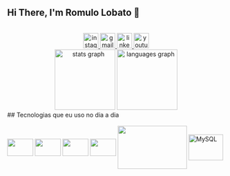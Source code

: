 ## Hi There, I'm Romulo Lobato 👋
<br>
<div align="center">
  <a href="https://www.instagram.com/romulolobato20/" target="_blank">
    <img src="https://img.shields.io/static/v1?message=Instagram&logo=instagram&label=&color=E4405F&logoColor=white&labelColor=&style=for-the-badge" height="35" alt="instagram logo"  />
  </a>
  <a href="romulo.bezerra@tucurui.ufpa.br" target="_blank">
    <img src="https://img.shields.io/static/v1?message=Gmail&logo=gmail&label=&color=D14836&logoColor=white&labelColor=&style=for-the-badge" height="35" alt="gmail logo"  />
  </a>
  <a href="https://www.linkedin.com/in/romulo-lobato/" target="_blank">
    <img src="https://img.shields.io/static/v1?message=LinkedIn&logo=linkedin&label=&color=0077B5&logoColor=white&labelColor=&style=for-the-badge" height="35" alt="linkedin logo"  />
  </a>
  <a https://youtube.com/channel/UCOZV7HLYwaHDwMTjlwBzQlA/>
    <img src="https://img.shields.io/badge/YouTube-FF0000?style=for-the-badge&logo=youtube&logoColor=white" height="35" alt="youtube logo" />
  </a>
</div>
<div align="center">
  <img src="https://github-readme-stats.vercel.app/api?username=RomuloLB28&hide_title=true&hide_rank=false&show_icons=true&include_all_commits=true&count_private=true&disable_animations=false&theme=dracula&locale=pt-br&hide_border=true" height="140" alt="stats graph"  />
  <img src="https://github-readme-stats.vercel.app/api/top-langs?username=RomuloLB28&locale=pt-br&hide_title=false&layout=compact&card_width=320&langs_count=5&theme=dracula&hide_border=true" height="140" alt="languages graph"  />
</div>
## Tecnologias que eu uso no dia a dia
<div style="display: inline_block"><br/>
  <img align="center" height="40" width="60" src="https://cdn.jsdelivr.net/gh/devicons/devicon@latest/icons/python/python-original.svg" />
  <img align="center" height="40" width="60" src="https://cdn.jsdelivr.net/gh/devicons/devicon@latest/icons/html5/html5-original-wordmark.svg" />
  <img align="center" height="40" width="60" src="https://cdn.jsdelivr.net/gh/devicons/devicon@latest/icons/css3/css3-original-wordmark.svg" />
  <img align="center" height="40" width="60" src="https://cdn.jsdelivr.net/gh/devicons/devicon@latest/icons/javascript/javascript-original.svg" />
  <img align="center" height="100" width="160" src="https://cdn.jsdelivr.net/gh/devicons/devicon@latest/icons/tailwindcss/tailwindcss-original-wordmark.svg" />      
  <img align="center" height="60" width="80" alt="MySQL" src="https://img.shields.io/badge/MySQL-00000F?style=for-the-badge&logo=mysql&logoColor=white" />
    
</div>
